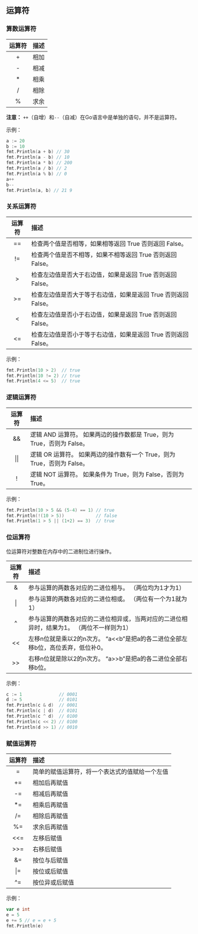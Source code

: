 ## 运算符

### 算数运算符

| 运算符 | 描述 |
| :----: | :--: |
|   +    | 相加 |
|   -    | 相减 |
|   *    | 相乘 |
|   /    | 相除 |
|   %    | 求余 |

**注意：** `++`（自增）和`--`（自减）在Go语言中是单独的语句，并不是运算符。

示例：

```go
a := 20
b := 10
fmt.Println(a + b) // 30
fmt.Println(a - b) // 10
fmt.Println(a * b) // 200
fmt.Println(a / b) // 2
fmt.Println(a % b) // 0
a++
b--
fmt.Println(a, b) // 21 9
```

### 关系运算符

| 运算符 | 描述                                                         |
| :----: | :----------------------------------------------------------- |
|   ==   | 检查两个值是否相等，如果相等返回 True 否则返回 False。       |
|   !=   | 检查两个值是否不相等，如果不相等返回 True 否则返回 False。   |
|   >    | 检查左边值是否大于右边值，如果是返回 True 否则返回 False。   |
|   >=   | 检查左边值是否大于等于右边值，如果是返回 True 否则返回 False。 |
|   <    | 检查左边值是否小于右边值，如果是返回 True 否则返回 False。   |
|   <=   | 检查左边值是否小于等于右边值，如果是返回 True 否则返回 False。 |

示例：

```go
fmt.Println(10 > 2)  // true
fmt.Println(10 != 2) // true
fmt.Println(4 <= 5)  // true
```

### 逻辑运算符

| 运算符 | 描述                                                         |
| :----: | :----------------------------------------------------------- |
|   &&   | 逻辑 AND 运算符。 如果两边的操作数都是 True，则为 True，否则为 False。 |
|  \|\|  | 逻辑 OR 运算符。 如果两边的操作数有一个 True，则为 True，否则为 False。 |
|   !    | 逻辑 NOT 运算符。 如果条件为 True，则为 False，否则为 True。 |

示例：

```go
fmt.Println(10 > 5 && (5-4) == 1) // true
fmt.Println(!(10 > 5))            // false
fmt.Println(1 > 5 || (1+2) == 3)  // true
```

### 位运算符

位运算符对整数在内存中的二进制位进行操作。

| 运算符 | 描述                                                         |
| :----: | :----------------------------------------------------------- |
|   &    | 参与运算的两数各对应的二进位相与。 （两位均为1才为1）        |
|   \|   | 参与运算的两数各对应的二进位相或。 （两位有一个为1就为1）    |
|   ^    | 参与运算的两数各对应的二进位相异或，当两对应的二进位相异时，结果为1。 （两位不一样则为1） |
|   <<   | 左移n位就是乘以2的n次方。 “a<<b”是把a的各二进位全部左移b位，高位丢弃，低位补0。 |
|   >>   | 右移n位就是除以2的n次方。 “a>>b”是把a的各二进位全部右移b位。 |

示例：

```go
c := 1              // 0001
d := 5              // 0101
fmt.Println(c & d)  // 0001
fmt.Println(c | d)  // 0101
fmt.Println(c ^ d)  // 0100
fmt.Println(c << 2) // 0100
fmt.Println(d >> 1) // 0010
```

### 赋值运算符

| 运算符 | 描述                                           |
| :----: | :--------------------------------------------- |
|   =    | 简单的赋值运算符，将一个表达式的值赋给一个左值 |
|   +=   | 相加后再赋值                                   |
|   -=   | 相减后再赋值                                   |
|   *=   | 相乘后再赋值                                   |
|   /=   | 相除后再赋值                                   |
|   %=   | 求余后再赋值                                   |
|  <<=   | 左移后赋值                                     |
|  >>=   | 右移后赋值                                     |
|   &=   | 按位与后赋值                                   |
|  \|=   | 按位或后赋值                                   |
|   ^=   | 按位异或后赋值                                 |

示例：

```go
var e int
e = 5
e += 5 // e = e + 5
fmt.Println(e)
```

